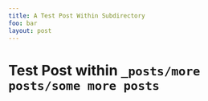 ```yaml
---
title: A Test Post Within Subdirectory
foo: bar
layout: post
---
```


# Test Post within `_posts/more posts/some more posts`
